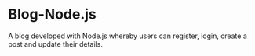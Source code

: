 # Blog-Node.js
A blog developed with Node.js whereby users can register, login, create a post and update their details.
